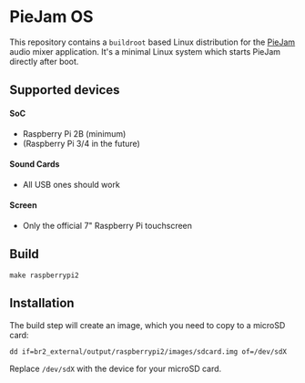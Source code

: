 # PieJam OS
This repository contains a `buildroot` based Linux distribution for
the [PieJam](https://github.com/nooploop/piejam) audio mixer application.
It's a minimal Linux system which starts PieJam directly after boot.

## Supported devices

#### SoC
* Raspberry Pi 2B (minimum)
* (Raspberry Pi 3/4 in the future)

#### Sound Cards
* All USB ones should work

#### Screen
* Only the official 7" Raspberry Pi touchscreen

## Build

```
make raspberrypi2
```

## Installation
The build step will create an image, which you need to copy to a microSD card:
```
dd if=br2_external/output/raspberrypi2/images/sdcard.img of=/dev/sdX
```
Replace `/dev/sdX` with the device for your microSD card.